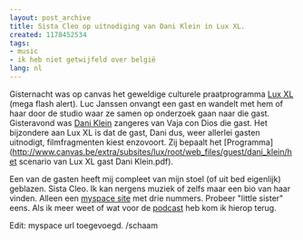 ```yaml
---
layout: post_archive
title: Sista Cleo op uitnodiging van Dani Klein in Lux XL.
created: 1178452534
tags:
- music
- ik heb niet getwijfeld over belgië
lang: nl
---
```

Gisternacht was op canvas het geweldige culturele praatprogramma [Lux XL](http://www.cuttingedge.be/tv/luxxl) (mega flash alert). Luc Janssen onvangt een gast en wandelt met hem of haar door de studio waar ze samen op onderzoek gaan naar die gast. Gisteravond was [Dani Klein](http://www.zangtalent.be/actueel_nieuws.asp?newsid=8713) zangeres van Vaja con Dios die gast. Het bijzondere aan Lux XL is dat de gast, Dani dus, weer allerlei gasten uitnodigt, filmfragmenten kiest enzovoort. Zij bepaalt het [Programma](http://www.canvas.be/extra/subsites/lux/root/web_files/guest/dani_klein/het scenario van Lux XL gast Dani Klein.pdf).

Een van de gasten heeft mij compleet van mijn stoel (of uit bed eigenlijk) geblazen. Sista Cleo. Ik kan nergens muziek of zelfs maar een bio van haar vinden. Alleen een [myspace site](http://www.myspace.com/sistacleo) met drie nummers. Probeer "little sister" eens. Als ik meer weet of wat voor de [podcast](http://bler.webschuur.com/categorieen/site_classification/podcast") heb kom ik hierop terug.

Edit: myspace url toegevoegd. /schaam
